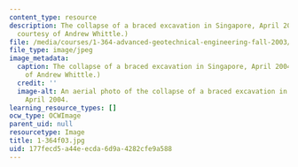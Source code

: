 ```yaml
---
content_type: resource
description: The collapse of a braced excavation in Singapore, April 2004. (Image
  courtesy of Andrew Whittle.)
file: /media/courses/1-364-advanced-geotechnical-engineering-fall-2003/177fecd5a44eecda6d9a4282cfe9a588_1-364f03.jpg
file_type: image/jpeg
image_metadata:
  caption: The collapse of a braced excavation in Singapore, April 2004. (Image courtesy
    of Andrew Whittle.)
  credit: ''
  image-alt: An aerial photo of the collapse of a braced excavation in Singapore,
    April 2004.
learning_resource_types: []
ocw_type: OCWImage
parent_uid: null
resourcetype: Image
title: 1-364f03.jpg
uid: 177fecd5-a44e-ecda-6d9a-4282cfe9a588
---
```

